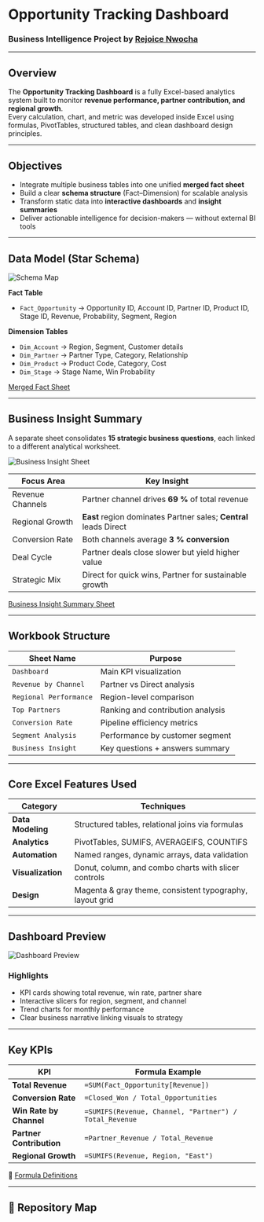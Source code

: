 #  Opportunity Tracking Dashboard  

###  Business Intelligence Project by [Rejoice Nwocha](https://www.linkedin.com/in/rejoice-nwocha-32a0a8218)

---

##  Overview
The **Opportunity Tracking Dashboard** is a fully Excel-based analytics system built to monitor **revenue performance, partner contribution, and regional growth**.  
Every calculation, chart, and metric was developed inside Excel using formulas, PivotTables, structured tables, and clean dashboard design principles.

---

## Objectives
- Integrate multiple business tables into one unified **merged fact sheet**  
- Build a clear **schema structure** (Fact–Dimension) for scalable analysis  
- Transform static data into **interactive dashboards** and **insight summaries**  
- Deliver actionable intelligence for decision-makers — without external BI tools  

---

##  Data Model (Star Schema)
![Schema Map](./images/schema_and_insight_map.png)

**Fact Table**
- `Fact_Opportunity` → Opportunity ID, Account ID, Partner ID, Product ID, Stage ID, Revenue, Probability, Segment, Region  

**Dimension Tables**
- `Dim_Account` → Region, Segment, Customer details  
- `Dim_Partner` → Partner Type, Category, Relationship  
- `Dim_Product` → Product Code, Category, Cost  
- `Dim_Stage` → Stage Name, Win Probability  

 [Merged Fact Sheet](./data/merged_fact_sheet.xlsx)

---

##  Business Insight Summary
A separate sheet consolidates **15 strategic business questions**, each linked to a different analytical worksheet.  

![Business Insight Sheet](./images/business_insight_sheet.png)

| Focus Area | Key Insight |
|-------------|--------------|
| Revenue Channels | Partner channel drives **69 %** of total revenue |
| Regional Growth | **East** region dominates Partner sales; **Central** leads Direct |
| Conversion Rate | Both channels average **3 % conversion** |
| Deal Cycle | Partner deals close slower but yield higher value |
| Strategic Mix | Direct for quick wins, Partner for sustainable growth |

 [Business Insight Summary Sheet](./data/business_insight_summary.xlsx)

---

##  Workbook Structure
| Sheet Name | Purpose |
|-------------|----------|
| `Dashboard` | Main KPI visualization |
| `Revenue by Channel` | Partner vs Direct analysis |
| `Regional Performance` | Region-level comparison |
| `Top Partners` | Ranking and contribution analysis |
| `Conversion Rate` | Pipeline efficiency metrics |
| `Segment Analysis` | Performance by customer segment |
| `Business Insight` | Key questions + answers summary |

---

##  Core Excel Features Used
| Category | Techniques |
|-----------|-------------|
| **Data Modeling** | Structured tables, relational joins via formulas |
| **Analytics** | PivotTables, SUMIFS, AVERAGEIFS, COUNTIFS |
| **Automation** | Named ranges, dynamic arrays, data validation |
| **Visualization** | Donut, column, and combo charts with slicer controls |
| **Design** | Magenta & gray theme, consistent typography, layout grid |

---

##  Dashboard Preview
![Dashboard Preview](./images/dashboard_preview.png)

###  Highlights
- KPI cards showing total revenue, win rate, partner share  
- Interactive slicers for region, segment, and channel  
- Trend charts for monthly performance  
- Clear business narrative linking visuals to strategy  

---

##  Key KPIs
| KPI | Formula Example |
|-----|------------------|
| **Total Revenue** | `=SUM(Fact_Opportunity[Revenue])` |
| **Conversion Rate** | `=Closed_Won / Total_Opportunities` |
| **Win Rate by Channel** | `=SUMIFS(Revenue, Channel, "Partner") / Total_Revenue` |
| **Partner Contribution** | `=Partner_Revenue / Total_Revenue` |
| **Regional Growth** | `=SUMIFS(Revenue, Region, "East")` |

📁 [Formula Definitions](./assets/formula_definitions.txt)

---

## 📂 Repository Map
